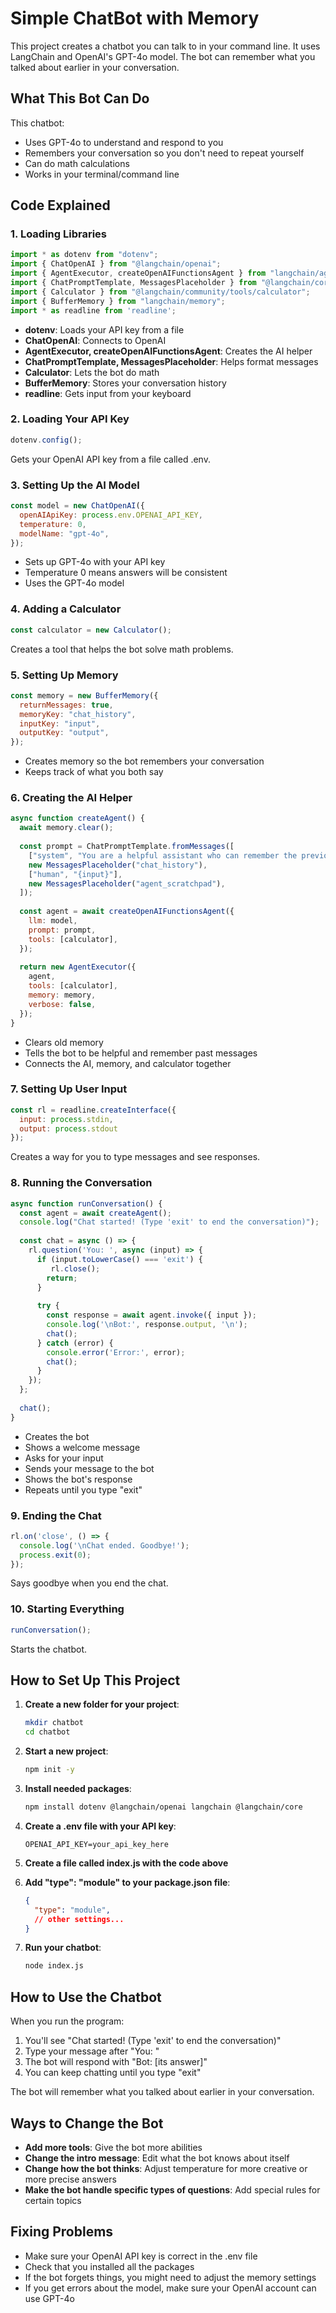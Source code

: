 # Simple ChatBot with Memory

This project creates a chatbot you can talk to in your command line. It uses LangChain and OpenAI's GPT-4o model. The bot can remember what you talked about earlier in your conversation.

## What This Bot Can Do

This chatbot:
- Uses GPT-4o to understand and respond to you
- Remembers your conversation so you don't need to repeat yourself
- Can do math calculations
- Works in your terminal/command line

## Code Explained

### 1. Loading Libraries
```javascript
import * as dotenv from "dotenv";
import { ChatOpenAI } from "@langchain/openai";
import { AgentExecutor, createOpenAIFunctionsAgent } from "langchain/agents";
import { ChatPromptTemplate, MessagesPlaceholder } from "@langchain/core/prompts";
import { Calculator } from "@langchain/community/tools/calculator";
import { BufferMemory } from "langchain/memory";
import * as readline from 'readline';
```
- **dotenv**: Loads your API key from a file
- **ChatOpenAI**: Connects to OpenAI
- **AgentExecutor, createOpenAIFunctionsAgent**: Creates the AI helper
- **ChatPromptTemplate, MessagesPlaceholder**: Helps format messages
- **Calculator**: Lets the bot do math
- **BufferMemory**: Stores your conversation history
- **readline**: Gets input from your keyboard

### 2. Loading Your API Key
```javascript
dotenv.config();
```
Gets your OpenAI API key from a file called .env.

### 3. Setting Up the AI Model
```javascript
const model = new ChatOpenAI({
  openAIApiKey: process.env.OPENAI_API_KEY,
  temperature: 0,
  modelName: "gpt-4o",
});
```
- Sets up GPT-4o with your API key
- Temperature 0 means answers will be consistent
- Uses the GPT-4o model

### 4. Adding a Calculator
```javascript
const calculator = new Calculator();
```
Creates a tool that helps the bot solve math problems.

### 5. Setting Up Memory
```javascript
const memory = new BufferMemory({
  returnMessages: true,
  memoryKey: "chat_history",
  inputKey: "input",
  outputKey: "output",
});
```
- Creates memory so the bot remembers your conversation
- Keeps track of what you both say

### 6. Creating the AI Helper
```javascript
async function createAgent() {
  await memory.clear();
  
  const prompt = ChatPromptTemplate.fromMessages([
    ["system", "You are a helpful assistant who can remember the previous conversation."],
    new MessagesPlaceholder("chat_history"),
    ["human", "{input}"],
    new MessagesPlaceholder("agent_scratchpad"),
  ]);
  
  const agent = await createOpenAIFunctionsAgent({
    llm: model,
    prompt: prompt,
    tools: [calculator],
  });
  
  return new AgentExecutor({
    agent,
    tools: [calculator],
    memory: memory,
    verbose: false,
  });
}
```
- Clears old memory
- Tells the bot to be helpful and remember past messages
- Connects the AI, memory, and calculator together

### 7. Setting Up User Input
```javascript
const rl = readline.createInterface({
  input: process.stdin,
  output: process.stdout
});
```
Creates a way for you to type messages and see responses.

### 8. Running the Conversation
```javascript
async function runConversation() {
  const agent = await createAgent();
  console.log("Chat started! (Type 'exit' to end the conversation)");
  
  const chat = async () => {
    rl.question('You: ', async (input) => {
      if (input.toLowerCase() === 'exit') {
         rl.close();
        return;
      }
      
      try {
        const response = await agent.invoke({ input });
        console.log('\nBot:', response.output, '\n');
        chat();
      } catch (error) {
        console.error('Error:', error);
        chat();
      }
    });
  };
  
  chat();
}
```
- Creates the bot
- Shows a welcome message
- Asks for your input
- Sends your message to the bot
- Shows the bot's response
- Repeats until you type "exit"

### 9. Ending the Chat
```javascript
rl.on('close', () => {
  console.log('\nChat ended. Goodbye!');
  process.exit(0);
});
```
Says goodbye when you end the chat.

### 10. Starting Everything
```javascript
runConversation();
```
Starts the chatbot.

## How to Set Up This Project

1. **Create a new folder for your project**:
   ```bash
   mkdir chatbot
   cd chatbot
   ```

2. **Start a new project**:
   ```bash
   npm init -y
   ```

3. **Install needed packages**:
   ```bash
   npm install dotenv @langchain/openai langchain @langchain/core
   ```

4. **Create a .env file with your API key**:
   ```
   OPENAI_API_KEY=your_api_key_here
   ```

5. **Create a file called index.js with the code above**

6. **Add "type": "module" to your package.json file**:
   ```json
   {
     "type": "module",
     // other settings...
   }
   ```

7. **Run your chatbot**:
   ```bash
   node index.js
   ```

## How to Use the Chatbot

When you run the program:
1. You'll see "Chat started! (Type 'exit' to end the conversation)"
2. Type your message after "You: "
3. The bot will respond with "Bot: [its answer]"
4. You can keep chatting until you type "exit"

The bot will remember what you talked about earlier in your conversation.

## Ways to Change the Bot

- **Add more tools**: Give the bot more abilities
- **Change the intro message**: Edit what the bot knows about itself
- **Change how the bot thinks**: Adjust temperature for more creative or more precise answers
- **Make the bot handle specific types of questions**: Add special rules for certain topics

## Fixing Problems

- Make sure your OpenAI API key is correct in the .env file
- Check that you installed all the packages
- If the bot forgets things, you might need to adjust the memory settings
- If you get errors about the model, make sure your OpenAI account can use GPT-4o